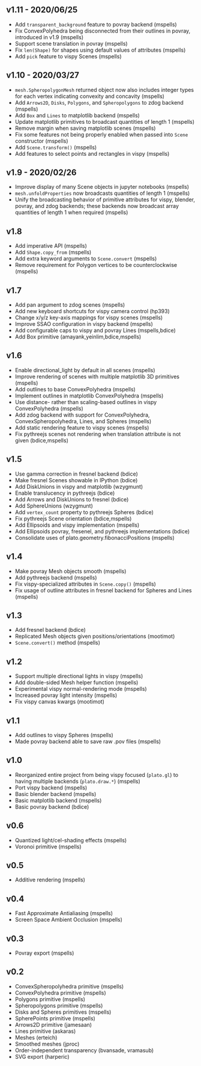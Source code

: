## v1.11 - 2020/06/25

- Add `transparent_background` feature to povray backend (mspells)
- Fix ConvexPolyhedra being disconnected from their outlines in povray, introduced in v1.9 (mspells)
- Support scene translation in povray (mspells)
- Fix `len(Shape)` for shapes using default values of attributes (mspells)
- Add `pick` feature to vispy Scenes (mspells)

## v1.10 - 2020/03/27

- `mesh.SpheropolygonMesh` returned object now also includes integer types for each vertex indicating convexity and concavity (mspells)
- Add `Arrows2D`, `Disks`, `Polygons`, and `Spheropolygons` to zdog backend (mspells)
- Add `Box` and `Lines` to matplotlib backend (mspells)
- Update matplotlib primitives to broadcast quantities of length 1 (mspells)
- Remove margin when saving matplotlib scenes (mspells)
- Fix some features not being properly enabled when passed into `Scene` constructor (mspells)
- Add `Scene.transform()` (mspells)
- Add features to select points and rectangles in vispy (mspells)

## v1.9 - 2020/02/26

- Improve display of many Scene objects in jupyter notebooks (mspells)
- `mesh.unfoldProperties` now broadcasts quantities of length 1 (mspells)
- Unify the broadcasting behavior of primitive attributes for vispy, blender, povray, and zdog backends; these backends now broadcast array quantities of length 1 when required (mspells)

## v1.8

- Add imperative API (mspells)
- Add `Shape.copy_from` (mspells)
- Add extra keyword arguments to `Scene.convert` (mspells)
- Remove requirement for Polygon vertices to be counterclockwise (mspells)

## v1.7

- Add pan argument to zdog scenes (mspells)
- Add new keyboard shortcuts for vispy camera control (hp393)
- Change x/y/z key-axis mappings for vispy scenes (mspells)
- Improve SSAO configuration in vispy backend (mspells)
- Add configurable caps to vispy and povray Lines (mspells,bdice)
- Add Box primitive (amayank,yeinlim,bdice,mspells)

## v1.6

- Enable directional_light by default in all scenes (mspells)
- Improve rendering of scenes with multiple matplotlib 3D primitives (mspells)
- Add outlines to base ConvexPolyhedra (mspells)
- Implement outlines in matplotlib ConvexPolyhedra (mspells)
- Use distance- rather than scaling-based outlines in vispy ConvexPolyhedra (mspells)
- Add zdog backend with support for ConvexPolyhedra, ConvexSpheropolyhedra, Lines, and Spheres (mspells)
- Add static rendering feature to vispy scenes (mspells)
- Fix pythreejs scenes not rendering when translation attribute is not given (bdice,mspells)

## v1.5

- Use gamma correction in fresnel backend (bdice)
- Make fresnel Scenes showable in IPython (bdice)
- Add DiskUnions in vispy and matplotlib (wzygmunt)
- Enable translucency in pythreejs (bdice)
- Add Arrows and DiskUnions to fresnel (bdice)
- Add SphereUnions (wzygmunt)
- Add `vertex_count` property to pythreejs Spheres (bdice)
- Fix pythreejs Scene orientation (bdice,mspells)
- Add Ellipsoids and vispy implementation (mspells)
- Add Ellipsoids povray, fresenel, and pythreejs implementations (bdice)
- Consolidate uses of plato.geometry.fibonacciPositions (mspells)

## v1.4

- Make povray Mesh objects smooth (mspells)
- Add pythreejs backend (mspells)
- Fix vispy-specialized attributes in `Scene.copy()` (mspells)
- Fix usage of outline attributes in fresnel backend for Spheres and Lines (mspells)

## v1.3

- Add fresnel backend (bdice)
- Replicated Mesh objects given positions/orientations (mootimot)
- `Scene.convert()` method (mspells)

## v1.2

- Support multiple directional lights in vispy (mspells)
- Add double-sided Mesh helper function (mspells)
- Experimental vispy normal-rendering mode (mspells)
- Increased povray light intensity (mspells)
- Fix vispy canvas kwargs (mootimot)

## v1.1

- Add outlines to vispy Spheres (mspells)
- Made povray backend able to save raw .pov files (mspells)

## v1.0

- Reorganized entire project from being vispy focused (`plato.gl`) to having multiple backends (`plato.draw.*`) (mspells)
- Port vispy backend (mspells)
- Basic blender backend (mspells)
- Basic matplotlib backend (mspells)
- Basic povray backend (bdice)

## v0.6

- Quantized light/cel-shading effects (mspells)
- Voronoi primitive (mspells)

## v0.5

- Additive rendering (mspells)

## v0.4

- Fast Approximate Antialiasing (mspells)
- Screen Space Ambient Occlusion (mspells)

## v0.3

- Povray export (mspells)

## v0.2

- ConvexSpheropolyhedra primitive (mspells)
- ConvexPolyhedra primitive (mspells)
- Polygons primitive (mspells)
- Spheropolygons primitive (mspells)
- Disks and Spheres primitives (mspells)
- SpherePoints primitive (mspells)
- Arrows2D primitive (jamesaan)
- Lines primitive (askaras)
- Meshes (erteich)
- Smoothed meshes (jproc)
- Order-independent transparency (bvansade, vramasub)
- SVG export (harperic)
